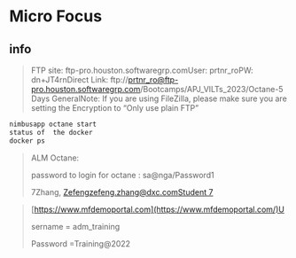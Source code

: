 # Micro Focus

## info

> FTP site: ftp-pro.houston.softwaregrp.comUser: prtnr_roPW: dn+JT4rnDirect Link: ftp://prtnr_ro@ftp-pro.houston.softwaregrp.com/Bootcamps/APJ_VILTs_2023/Octane-5 Days GeneralNote: If you are using FileZilla, please make sure you are setting the Encryption to “Only use plain FTP”

```bash
nimbusapp octane start
status of  the docker
docker ps


```



>ALM Octane:
>
>password to login for octane : sa@nga/Password1
>
>7Zhang, Zefengzefeng.zhang@dxc.com[Student 7](https://www.mfdemoportal.com/user/727/orders/77303)



> [https://www.mfdemoportal.com](https://www.mfdemoportal.com/)U
>
> sername = adm_training
>
> Password =Training@2022



